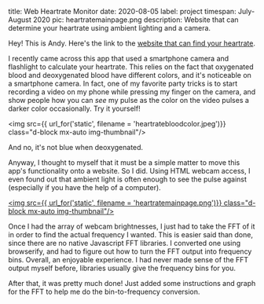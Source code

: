 title: Web Heartrate Monitor
date: 2020-08-05
label: project
timespan: July-August 2020
pic: heartratemainpage.png
description: Website that can determine your heartrate using ambient lighting and a camera.

Hey! This is Andy. Here's the link to the [website that can find your heartrate](http://heartrateleaderboard.netlify.app/).

I recently came across this app that used a smartphone camera and flashlight to calculate your heartrate. This relies on the fact that oxygenated blood and deoxygenated blood have different colors, and it's noticeable on a smartphone camera. In fact, one of my favorite party tricks is to start recording a video on my phone while pressing my finger on the camera, and show people how you can <i>see</i> my pulse as the color on the video pulses a darker color occasionally. Try it yourself!

<img src={{ url_for('static', filename = 'heartratebloodcolor.jpeg')}} class="d-block mx-auto img-thumbnail"/>
<p class="caption">And no, it's not blue when deoxygenated.</p>

Anyway, I thought to myself that it must be a simple matter to move this app's functionality onto a website. So I did. Using HTML webcam access, I even found out that ambient light is often enough to see the pulse against (especially if you have the help of a computer). 

<a href="http://heartrateleaderboard.netlify.app/" target="_blank"><img src={{ url_for('static', filename = 'heartratemainpage.png')}} class="d-block mx-auto img-thumbnail"/></a>

Once I had the array of webcam brightnesses, I just had to take the FFT of it in order to find the actual frequency I wanted. This is easier said than done, since there are no native Javascript FFT libraries. I converted one using browserify, and had to figure out how to turn the FFT output into frequency bins. Overall, an enjoyable experience. I had never made sense of the FFT output myself before, libraries usually give the frequency bins for you. 

After that, it was pretty much done! Just added some instructions and graph for the FFT to help me do the bin-to-frequency conversion. 

